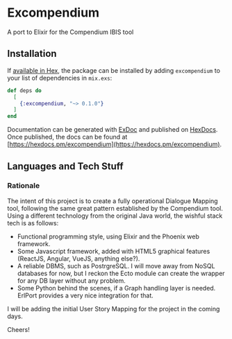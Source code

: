 # Excompendium

A port to Elixir for the Compendium IBIS tool

## Installation

If [available in Hex](https://hex.pm/docs/publish), the package can be installed
by adding `excompendium` to your list of dependencies in `mix.exs`:

```elixir
def deps do
  [
    {:excompendium, "~> 0.1.0"}
  ]
end
```

Documentation can be generated with [ExDoc](https://github.com/elixir-lang/ex_doc)
and published on [HexDocs](https://hexdocs.pm). Once published, the docs can
be found at [https://hexdocs.pm/excompendium](https://hexdocs.pm/excompendium).

## Languages and Tech Stuff

### Rationale

The intent of this project is to create a fully operational Dialogue Mapping tool, following the same great pattern established by
the Compendium tool. Using a different technology from the original Java world, the wishful stack tech is as follows:

* Functional programming style, using Elixir and the Phoenix web framework.
* Some Javascript framework, added with HTML5 graphical features (ReactJS, Angular, VueJS, anything else?).
* A reliable DBMS, such as PostrgreSQL. I will move away from NoSQL databases for now, but I reckon the Ecto module can create the wrapper for 
any DB layer without any problem.
* Some Python behind the scenes, if a Graph handling layer is needed. ErlPort provides a very nice integration for that.

I will be adding the initial User Story Mapping for the project in the coming days.

Cheers!
